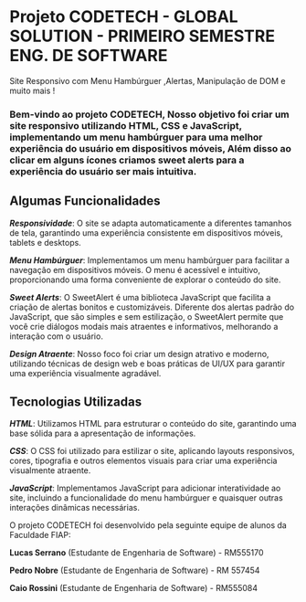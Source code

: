 # Projeto CODETECH - GLOBAL SOLUTION - PRIMEIRO SEMESTRE ENG. DE SOFTWARE


Site Responsivo com Menu Hambúrguer ,Alertas, Manipulação de DOM e muito mais !


### Bem-vindo ao projeto CODETECH, Nosso objetivo foi criar um site responsivo utilizando HTML, CSS e JavaScript, implementando um menu hambúrguer para uma melhor experiência do usuário em dispositivos móveis, Além disso ao clicar em alguns ícones criamos  sweet alerts para a experiência do usuário ser mais intuitiva.

## Algumas Funcionalidades

***Responsividade***: O site se adapta automaticamente a diferentes tamanhos de tela, garantindo uma experiência consistente em dispositivos móveis, tablets e desktops.

***Menu Hambúrguer***: Implementamos um menu hambúrguer para facilitar a navegação em dispositivos móveis. O menu é acessível e intuitivo, proporcionando uma forma conveniente de explorar o conteúdo do site.

***Sweet Alerts***: O SweetAlert é uma biblioteca JavaScript que facilita a criação de alertas bonitos e customizáveis. Diferente dos alertas padrão do JavaScript, que são simples e sem estilização, o SweetAlert permite que você crie diálogos modais mais atraentes e informativos, melhorando a interação com o usuário.

***Design Atraente***: Nosso foco foi criar um design atrativo e moderno, utilizando técnicas de design web e boas práticas de UI/UX para garantir uma experiência visualmente agradável.

## Tecnologias Utilizadas

***HTML***: Utilizamos HTML para estruturar o conteúdo do site, garantindo uma base sólida para a apresentação de informações.

***CSS***: O CSS foi utilizado para estilizar o site, aplicando layouts responsivos, cores, tipografia e outros elementos visuais para criar uma experiência visualmente atraente.

***JavaScript***: Implementamos JavaScript para adicionar interatividade ao site, incluindo a funcionalidade do menu hambúrguer e quaisquer outras interações dinâmicas necessárias.

O projeto CODETECH foi desenvolvido pela seguinte equipe de alunos da Faculdade FIAP:

**Lucas Serrano** (Estudante de Engenharia de Software) - RM555170

**Pedro Nobre** (Estudante de Engenharia de Software) - RM 557454

**Caio Rossini** (Estudante de Engenharia de Software) - RM555084




